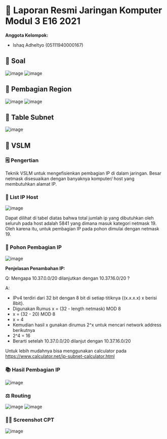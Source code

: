 # 📖 Laporan Resmi Jaringan Komputer Modul 3 E16 2021 

**Anggota Kelompok:**
 - Ishaq Adheltyo (05111940000167)

## 📝 Soal
![image](https://user-images.githubusercontent.com/49280352/143672114-e7b6fdd9-9556-4d8c-9e94-df6a207df35e.png)
![image](https://user-images.githubusercontent.com/49280352/143672139-b98e669a-2004-4a0f-976f-a9435dd12848.png)

## 📡 Pembagian Region
![image](https://user-images.githubusercontent.com/49280352/143672252-68c08541-69be-47d7-81ad-617cb7c5df82.png)
![image](https://user-images.githubusercontent.com/49280352/143673943-3f705a2d-a88f-4eea-b6c2-caafbf31399c.png)


## 📶 Table Subnet
![image](https://user-images.githubusercontent.com/49280352/143672295-d287727c-f13b-49cf-93a4-86f49b2661a1.png)

## 📡 VSLM

### 🗒️ Pengertian
Teknik VSLM untuk mengefisienkan pembagian IP di dalam jaringan. Besar netmask disesuaikan dengan banyaknya komputer/ host yang membutuhkan alamat IP.

### 📖 List IP Host
![image](https://user-images.githubusercontent.com/49280352/143672686-8bd43667-f8a9-4c7d-bae1-2760c4a1db7c.png)

Dapat dilihat di tabel diatas bahwa total jumlah ip yang dibutuhkan oleh seluruh pada host adalah 5841 yang dimana masuk kategori netmask 19. Oleh karena itu, untuk pembagian IP pada pohon dimulai dengan netmask 19.

### 🌳 Pohon Pembagian IP
![image](https://user-images.githubusercontent.com/49280352/143672873-1e50ef6e-8616-478a-aba3-f588f660c8ba.png)

**Penjelasan Penambahan IP:**

Q: Mengapa 10.37.0.0/20 dilanjutkan dengan 10.37.16.0/20 ?

A: 
- IPv4 terdiri dari 32 bit dengan 8 bit di setiap titiknya {(x.x.x.x) x berisi 8bit}.
- Digunakan Rumus x = (32 - length netmask) MOD 8
- x = (32 - 20) MOD 8
- x = 4
- Kemudian hasil x gunakan dirumus 2^x untuk mencari network address berikutnya
- 2^4 = 16
- Berarti setelah 10.37.0.0/20 dilanjut dengan 10.37.16.0/20

Untuk lebih mudahnya bisa menggunakan calculator pada https://www.calculator.net/ip-subnet-calculator.html

### 📚 Hasil Pembagian IP
![image](https://user-images.githubusercontent.com/49280352/143673284-d9ee3a7a-4889-4184-9602-8ab959f268d8.png)

### ⚖️ Routing
![image](https://user-images.githubusercontent.com/49280352/143673900-75f8a938-287d-49d5-a57a-a6a07b82289c.png)
![image](https://user-images.githubusercontent.com/49280352/143673915-3691163d-2b84-41ac-8add-2474ececa313.png)

### 👨‍💻 Screenshot CPT
![image](https://user-images.githubusercontent.com/49280352/143673996-5354524c-5ab9-46ab-98bc-e72d344af496.png)
